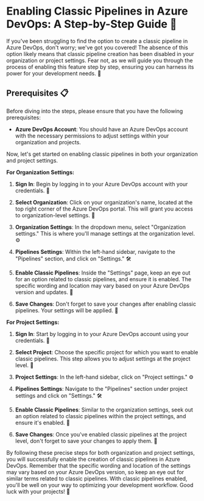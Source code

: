 # Enabling Classic Pipelines in Azure DevOps: A Step-by-Step Guide 🚀

If you've been struggling to find the option to create a classic pipeline in Azure DevOps, don't worry; we've got you covered! The absence of this option likely means that classic pipeline creation has been disabled in your organization or project settings. Fear not, as we will guide you through the process of enabling this feature step by step, ensuring you can harness its power for your development needs. 🔧

## Prerequisites 📋

Before diving into the steps, please ensure that you have the following prerequisites:

- **Azure DevOps Account**: You should have an Azure DevOps account with the necessary permissions to adjust settings within your organization and projects.

Now, let's get started on enabling classic pipelines in both your organization and project settings.

**For Organization Settings:**

1. **Sign In**: Begin by logging in to your Azure DevOps account with your credentials. 💼

2. **Select Organization**: Click on your organization's name, located at the top right corner of the Azure DevOps portal. This will grant you access to organization-level settings. 🏢

3. **Organization Settings**: In the dropdown menu, select "Organization settings." This is where you'll manage settings at the organization level. ⚙️

4. **Pipelines Settings**: Within the left-hand sidebar, navigate to the "Pipelines" section, and click on "Settings." 🛠️

5. **Enable Classic Pipelines**: Inside the "Settings" page, keep an eye out for an option related to classic pipelines, and ensure it is enabled. The specific wording and location may vary based on your Azure DevOps version and updates. 🔄

6. **Save Changes**: Don't forget to save your changes after enabling classic pipelines. Your settings will be applied. 💾

**For Project Settings:**

1. **Sign In**: Start by logging in to your Azure DevOps account using your credentials. 💼

2. **Select Project**: Choose the specific project for which you want to enable classic pipelines. This step allows you to adjust settings at the project level. 📂

3. **Project Settings**: In the left-hand sidebar, click on "Project settings." ⚙️

4. **Pipelines Settings**: Navigate to the "Pipelines" section under project settings and click on "Settings." 🛠️

5. **Enable Classic Pipelines**: Similar to the organization settings, seek out an option related to classic pipelines within the project settings, and ensure it's enabled. 🔄

6. **Save Changes**: Once you've enabled classic pipelines at the project level, don't forget to save your changes to apply them. 💾

By following these precise steps for both organization and project settings, you will successfully enable the creation of classic pipelines in Azure DevOps. Remember that the specific wording and location of the settings may vary based on your Azure DevOps version, so keep an eye out for similar terms related to classic pipelines. With classic pipelines enabled, you'll be well on your way to optimizing your development workflow. Good luck with your projects! 🌟
